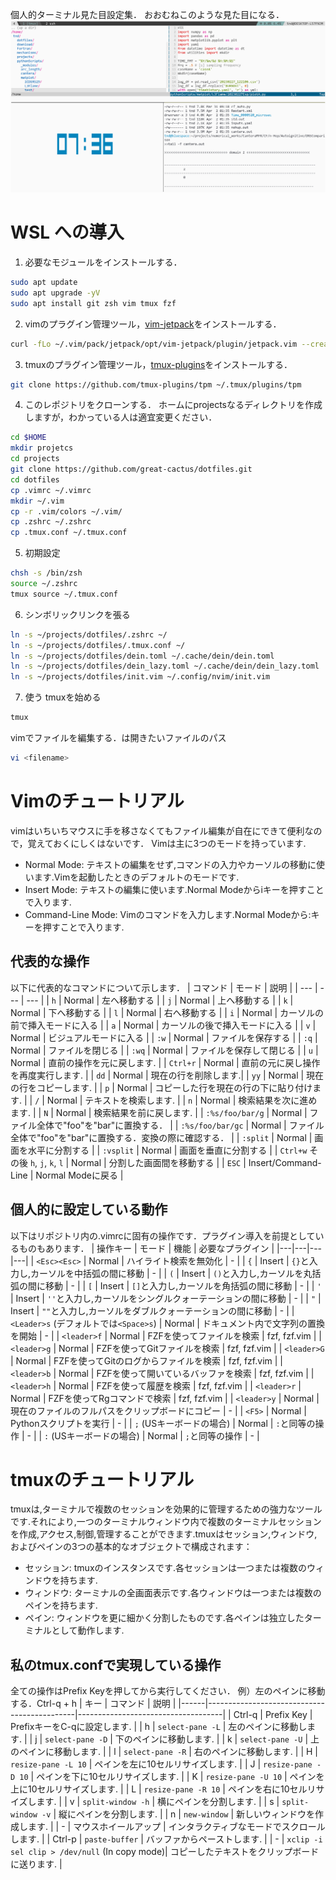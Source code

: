個人的ターミナル見た目設定集．
おおむねこのような見た目になる．
![terminal](https://github.com/great-cactus/dotfiles/blob/main/terminal_view.png)

# WSL への導入

1. 必要なモジュールをインストールする．

```bash
sudo apt update
sudo apt upgrade -yV
sudo apt install git zsh vim tmux fzf
```

<!--TODO: deinへ変更-->
2. vimのプラグイン管理ツール，[vim-jetpack](https://github.com/tani/vim-jetpack)をインストールする．

```bash
curl -fLo ~/.vim/pack/jetpack/opt/vim-jetpack/plugin/jetpack.vim --create-dirs [https://raw.githubusercontent.com/tani/vim-jetpack/master/plugin/jetpack.vim](https://raw.githubusercontent.com/tani/vim-jetpack/master/plugin/jetpack.vim)
```

3. tmuxのプラグイン管理ツール，[tmux-plugins](https://github.com/tmux-plugins)をインストールする．

```bash
git clone https://github.com/tmux-plugins/tpm ~/.tmux/plugins/tpm
```

4. このレポジトリをクローンする．
ホームにprojectsなるディレクトリを作成しますが，わかっている人は適宜変更ください．
```bash
cd $HOME
mkdir projetcs
cd projects
git clone https://github.com/great-cactus/dotfiles.git
cd dotfiles
cp .vimrc ~/.vimrc
mkdir ~/.vim
cp -r .vim/colors ~/.vim/
cp .zshrc ~/.zshrc
cp .tmux.conf ~/.tmux.conf
```
5. 初期設定
```bash
chsh -s /bin/zsh
source ~/.zshrc
tmux source ~/.tmux.conf
```

6. シンボリックリンクを張る
```bash
ln -s ~/projects/dotfiles/.zshrc ~/
ln -s ~/projects/dotfiles/.tmux.conf ~/
ln -s ~/projects/dotfiles/dein.toml ~/.cache/dein/dein.toml
ln -s ~/projects/dotfiles/dein_lazy.toml ~/.cache/dein/dein_lazy.toml
ln -s ~/projects/dotfiles/init.vim ~/.config/nvim/init.vim
```
7. 使う
tmuxを始める
```bash
tmux
```
vimでファイルを編集する．<filename>は開きたいファイルのパス
```bash
vi <filename>
```

# Vimのチュートリアル
vimはいちいちマウスに手を移さなくてもファイル編集が自在にできて便利なので，覚えておくにしくはないです．
Vimは主に3つのモードを持っています.
- Normal Mode: テキストの編集をせず,コマンドの入力やカーソルの移動に使います.Vimを起動したときのデフォルトのモードです.
- Insert Mode: テキストの編集に使います.Normal Modeからiキーを押すことで入ります.
- Command-Line Mode: Vimのコマンドを入力します.Normal Modeから:キーを押すことで入ります.
## 代表的な操作
以下に代表的なコマンドについて示します．
| コマンド | モード | 説明 |
| --- | --- | --- |
| `h` | Normal | 左へ移動する |
| `j` | Normal | 上へ移動する |
| `k` | Normal | 下へ移動する |
| `l` | Normal | 右へ移動する |
| `i` | Normal | カーソルの前で挿入モードに入る |
| `a` | Normal | カーソルの後で挿入モードに入る |
| `v` | Normal | ビジュアルモードに入る |
| `:w` | Normal | ファイルを保存する |
| `:q` | Normal | ファイルを閉じる |
| `:wq` | Normal | ファイルを保存して閉じる |
| `u` | Normal | 直前の操作を元に戻します. |
| `Ctrl+r` | Normal | 直前の元に戻し操作を再度実行します. |
| `dd` | Normal | 現在の行を削除します.|
| `yy` | Normal | 現在の行をコピーします. |
| `p` | Normal | コピーした行を現在の行の下に貼り付けます. |
| `/` | Normal | テキストを検索します. |
| `n` | Normal | 検索結果を次に進めます. |
| `N` | Normal | 検索結果を前に戻します. |
| `:%s/foo/bar/g` | Normal | ファイル全体で"foo"を"bar"に置換する． |
| `:%s/foo/bar/gc` | Normal | ファイル全体で"foo"を"bar"に置換する．変換の際に確認する． |
| `:split` | Normal | 画面を水平に分割する |
| `:vsplit` | Normal | 画面を垂直に分割する |
| `Ctrl+w` その後 `h`, `j`, `k`, `l` | Normal | 分割した画面間を移動する |
| `ESC` | Insert/Command-Line | Normal Modeに戻る |
## 個人的に設定している動作
以下はリポジトリ内の.vimrcに固有の操作です．プラグイン導入を前提としているものもあります．
| 操作キー | モード | 機能 | 必要なプラグイン |
|---|---|---|---|
| `<Esc><Esc>` | Normal | ハイライト検索を無効化 | - |
| `{` | Insert | `{}`と入力し,カーソルを中括弧の間に移動 | - |
| `(` | Insert | `()`と入力し,カーソルを丸括弧の間に移動 | - |
| `[` | Insert | `[]`と入力し,カーソルを角括弧の間に移動 | - |
| `'` | Insert | `''`と入力し,カーソルをシングルクォーテーションの間に移動 | - |
| `"` | Insert | `""`と入力し,カーソルをダブルクォーテーションの間に移動 | - |
| `<Leader>s` (デフォルトでは`<Space>s`) | Normal | ドキュメント内で文字列の置換を開始 | - |
| `<leader>f` | Normal | FZFを使ってファイルを検索 | fzf, fzf.vim |
| `<leader>g` | Normal | FZFを使ってGitファイルを検索 | fzf, fzf.vim |
| `<leader>G` | Normal | FZFを使ってGitのログからファイルを検索 | fzf, fzf.vim |
| `<leader>b` | Normal | FZFを使って開いているバッファを検索 | fzf, fzf.vim |
| `<leader>h` | Normal | FZFを使って履歴を検索 | fzf, fzf.vim |
| `<leader>r` | Normal | FZFを使ってRgコマンドで検索 | fzf, fzf.vim |
| `<leader>y` | Normal | 現在のファイルのフルパスをクリップボードにコピー | - |
| `<F5>` | Normal | Pythonスクリプトを実行 | - |
| `;` (USキーボードの場合) | Normal | `:`と同等の操作 | - |
| `:` (USキーボードの場合) | Normal | `;`と同等の操作 | - |

# tmuxのチュートリアル
tmuxは,ターミナルで複数のセッションを効果的に管理するための強力なツールです.それにより,一つのターミナルウィンドウ内で複数のターミナルセッションを作成,アクセス,制御,管理することができます.tmuxはセッション,ウィンドウ,およびペインの3つの基本的なオブジェクトで構成されます：

- セッション: tmuxのインスタンスです.各セッションは一つまたは複数のウィンドウを持ちます.
- ウィンドウ: ターミナルの全画面表示です.各ウィンドウは一つまたは複数のペインを持ちます.
- ペイン: ウィンドウを更に細かく分割したものです.各ペインは独立したターミナルとして動作します.

## 私のtmux.confで実現している操作
全ての操作はPrefix Keyを押してから実行してください．
例）左のペインに移動する．Ctrl-q + h
| キー  | コマンド                                      | 説明                                |
|------|---------------------------------------------|------------------------------------|
| Ctrl-q  | Prefix Key                                  | PrefixキーをC-qに設定します.          |
| h    | `select-pane -L`                            | 左のペインに移動します.               |
| j    | `select-pane -D`                            | 下のペインに移動します.               |
| k    | `select-pane -U`                            | 上のペインに移動します.               |
| l    | `select-pane -R`                            | 右のペインに移動します.               |
| H    | `resize-pane -L 10`                         | ペインを左に10セルリサイズします.      |
| J    | `resize-pane -D 10`                         | ペインを下に10セルリサイズします.      |
| K    | `resize-pane -U 10`                         | ペインを上に10セルリサイズします.      |
| L    | `resize-pane -R 10`                         | ペインを右に10セルリサイズします.      |
| v    | `split-window -h`                           | 横にペインを分割します.              |
| s    | `split-window -v`                           | 縦にペインを分割します.              |
| n    | `new-window`                                | 新しいウィンドウを作成します.         |
| -    | マウスホイールアップ                        | インタラクティブなモードでスクロールします. |
| Ctrl-p  | `paste-buffer`                              | バッファからペーストします.          |
| -    | `xclip -i sel clip > /dev/null` (In copy mode)| コピーしたテキストをクリップボードに送ります. |


